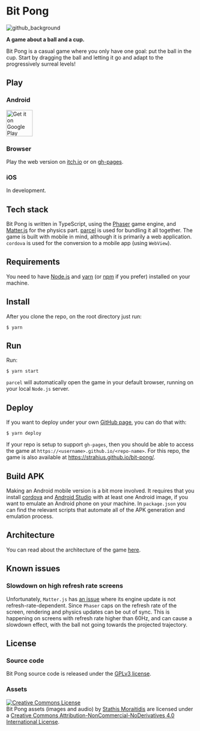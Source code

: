 # Bit Pong

![github_background](https://user-images.githubusercontent.com/908935/87860930-53889400-c939-11ea-853c-624406a8fd9d.png)

**A game about a ball and a cup.**

Bit Pong is a casual game where you only have one goal: put the ball in the cup. Start by dragging the ball and letting it go and adapt to the progressively surreal levels!

## Play

### Android

<a href='https://play.google.com/store/apps/details?id=strahius.bitpong&pcampaignid=github'>
    <img alt='Get it on Google Play' src='https://play.google.com/intl/en_gb/badges/static/images/badges/en-play-badge.png' height=70px/>
</a>

### Browser

Play the web version on [itch.io](https://strahius.itch.io/bit-pong) or on [gh-pages](https://strahius.github.io/bit-pong/).

### iOS

In development.

## Tech stack

Bit Pong is written in TypeScript, using the [Phaser](https://github.com/photonstorm/phaser) game engine, and [Matter.js](https://brm.io/matter-js/) for the physics part. [parcel](https://parceljs.org/) is used for bundling it all together. The game is built with mobile in mind, although it is primarily a web application. `cordova` is used for the conversion to a mobile app (using `WebView`).

## Requirements

You need to have [Node.js](https://nodejs.org/en/download/) and [yarn](https://classic.yarnpkg.com/en/docs/install) (or [npm](https://www.npmjs.com/) if you prefer) installed on your machine.

## Install

After you clone the repo, on the root directory just run:

`$ yarn`

## Run

Run:

`$ yarn start`

`parcel` will automatically open the game in your default browser, running on your local `Node.js` server.

## Deploy

If you want to deploy under your own [GitHub page](https://pages.github.com/), you can do that with:

`$ yarn deploy`

If your repo is setup to support `gh-pages`, then you should be able to access the game at `https://<username>.github.io/<repo-name>`. For this repo, the game is also available at https://strahius.github.io/bit-pong/.

## Build APK

Making an Android mobile version is a bit more involved. It requires that you install [cordova](https://cordova.apache.org/) and [Android Studio](https://developer.android.com/studio) with at least one Android image, if you want to emulate an Android phone on your machine. In `package.json` you can find the relevant scripts that automate all of the APK generation and emulation process.

## Architecture

You can read about the architecture of the game [here](ARCHITECTURE.md).

## Known issues

### Slowdown on high refresh rate screens

Unfortunately, `Matter.js` has [an issue](https://github.com/photonstorm/phaser/issues/3957) where its engine update is not refresh-rate-dependent. Since `Phaser` caps on the refresh rate of the screen, rendering and physics updates can be out of sync. This is happening on screens with refresh rate higher than 60Hz, and can cause a slowdown effect, with the ball not going towards the projected trajectory.

## License

### Source code

Bit Pong source code is released under the [GPLv3 license](https://opensource.org/licenses/GPL-3.0).

### Assets

<a rel="license" href="http://creativecommons.org/licenses/by-nc-nd/4.0/"><img alt="Creative Commons License" style="border-width:0" src="https://i.creativecommons.org/l/by-nc-nd/4.0/88x31.png" /></a><br /><span xmlns:dct="http://purl.org/dc/terms/" property="dct:title">Bit Pong assets (images and audio)</span> by <a xmlns:cc="http://creativecommons.org/ns#" href="https://github.com/strahius/bit-pong" property="cc:attributionName" rel="cc:attributionURL">Stathis Moraitidis</a> are licensed under a <a rel="license" href="http://creativecommons.org/licenses/by-nc-nd/4.0/">Creative Commons Attribution-NonCommercial-NoDerivatives 4.0 International License</a>.
